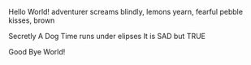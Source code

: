 Hello World!
adventurer screams
blindly, lemons yearn, fearful
pebble kisses, brown

Secretly A Dog
Time runs under elipses
It is SAD but TRUE






Good Bye World!










